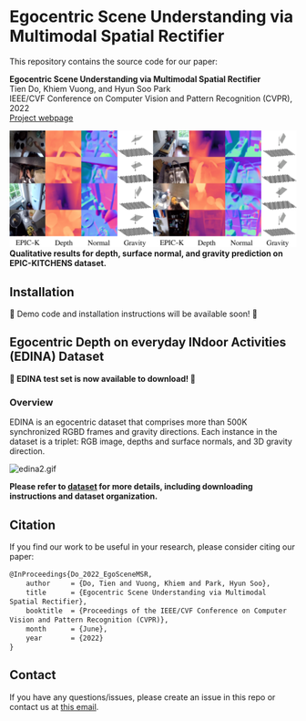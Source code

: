 # Egocentric Scene Understanding via Multimodal Spatial Rectifier

This repository contains the source code for our paper:

**Egocentric Scene Understanding via Multimodal Spatial Rectifier**  
Tien Do, Khiem Vuong, and Hyun Soo Park  
IEEE/CVF Conference on Computer Vision and Pattern Recognition (CVPR), 2022  
[Project webpage](https://tien-d.github.io/egodepthnormal_cvpr22.html) 

![epick_supp_qualitative_small.png](media/epick_supp_qualitative_small.png)
<b>Qualitative results for depth, surface normal, and gravity 
prediction on EPIC-KITCHENS dataset.</b>

## Installation
:star2: Demo code and installation instructions will be available soon! :star2:

## Egocentric Depth on everyday INdoor Activities (EDINA) Dataset

**:star2: EDINA test set is now available to download! :star2:**

### Overview
EDINA is an egocentric dataset that comprises more than 500K synchronized RGBD frames and gravity directions. Each instance in the dataset is a triplet: RGB image, depths and surface normals, and 3D gravity direction.

![edina2.gif](media/edina2.gif)

**Please refer to [dataset](README_dataset.md) for more details, including downloading instructions and dataset organization.** 

## Citation
If you find our work to be useful in your research, please consider citing our paper:
```
@InProceedings{Do_2022_EgoSceneMSR,
    author     = {Do, Tien and Vuong, Khiem and Park, Hyun Soo},
    title      = {Egocentric Scene Understanding via Multimodal Spatial Rectifier},
    booktitle  = {Proceedings of the IEEE/CVF Conference on Computer Vision and Pattern Recognition (CVPR)},
    month      = {June},
    year       = {2022}
}
```

## Contact
If you have any questions/issues, please create an issue in this repo or contact us at [this email](doxxx104@umn.edu). 


